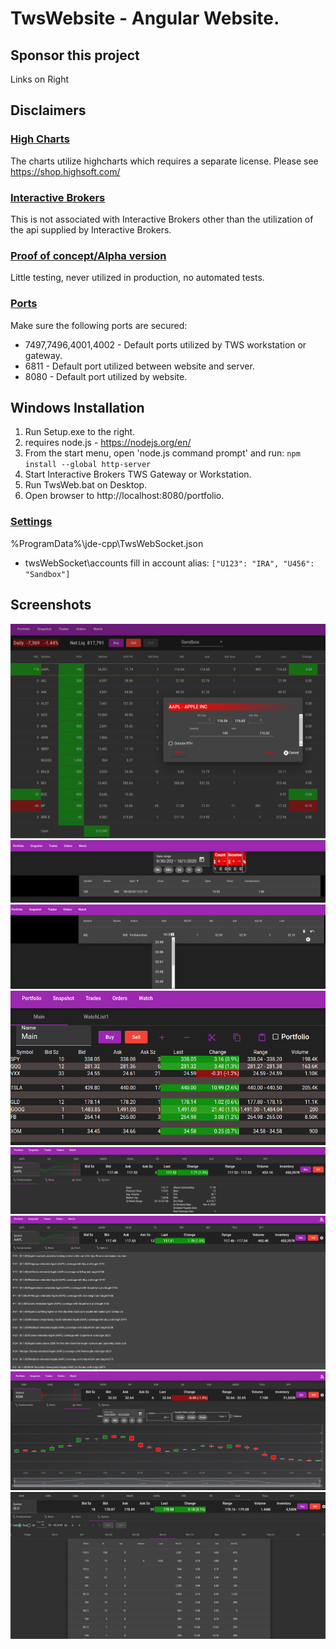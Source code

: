 # TwsWebsite - Angular Website.

## Sponsor this project
Links on Right

## Disclaimers
### <ins>High Charts</ins>
The charts utilize highcharts which requires a separate license.  Please see https://shop.highsoft.com/
###  <ins>Interactive Brokers</ins>
This is not associated with Interactive Brokers other than the utilization of the api supplied by Interactive Brokers.
###  <ins>Proof of concept/Alpha version </ins>
Little testing, never utilized in production, no automated tests.
###  <ins>Ports</ins>
Make sure the following ports are secured:
* 7497,7496,4001,4002 - Default ports utilized by TWS workstation or gateway.
* 6811 - Default port utilized between website and server.
* 8080 - Default port utilized by website.

## Windows Installation
1. Run Setup.exe to the right.
2. requires node.js - https://nodejs.org/en/
3. From the start menu, open 'node.js command prompt' and run:  `npm install --global http-server`
4.  Start Interactive Brokers TWS Gateway or Workstation.
5.  Run TwsWeb.bat on Desktop.
6.  Open browser to http://localhost:8080/portfolio.
### <ins>Settings</ins>
%ProgramData%\jde-cpp\TwsWebSocket.json
* twsWebSocket\accounts fill in account alias:  `["U123": "IRA", "U456": "Sandbox"]`

## Screenshots
![Portfolio](Portfolio.png "Portfolio")
![Trades](Trades.png "Trades")
![Orders](Orders.png "Orders")
![Watchlist](Watchlist.png "Watchlist")
![Fundamentals](Fundamentals.png "Fundamentals")
![News](News.png "News")
![Chart](Chart.png "Chart")
![Options](Options.png "Options")